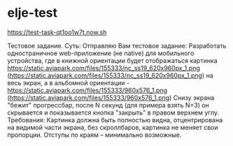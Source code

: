 # elje-test
https://test-task-qt1oo1w7t.now.sh 

Тестовое задание. Суть: 
Отправляю Вам тестовое задание:
Разработать одностраничное web-приложение (не native) для мобильного устройства, где в книжной ориентации будет отображаться картинка https://static.aviapark.com/files/155333/nc_ss19_620x960px_1.png (https://static.aviapark.com/files/155333/nc_ss19_620x960px_1.png) на весь экран, а в альбомной ориентации - https://static.aviapark.com/files/155333/960x576_1.png (https://static.aviapark.com/files/155333/960x576_1.png)
Снизу экрана "бежит" прогрессбар, после N секунд (для примера взять N=3) он скрывается и показывается кнопка "закрыть" в правом верхнем углу.
Требования: Картинка должна быть полностью видна, отцентрирована на видимой части экрана, без скроллбаров, картинка не меняет свои пропорции. Отступы по краям – минимально возможные.
